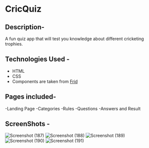 # CricQuiz 

## Description- 
A fun quiz app that will test you knowledge about different cricketing trophies. 

## Technologies Used - 
- HTML
- CSS
- Components are taken from [Frid](https://frid-ui.netlify.app)

## Pages included-
-Landing Page
-Categories 
-Rules 
-Questions
-Answers and Result



## ScreenShots - 
![Screenshot (187)](https://user-images.githubusercontent.com/83701141/154818117-08ad5a64-b0df-4f2a-8606-73c695ac86d5.png)
![Screenshot (188)](https://user-images.githubusercontent.com/83701141/154818118-d6feaa27-d2f9-4ebb-8629-a1eabeb533dc.png)
![Screenshot (189)](https://user-images.githubusercontent.com/83701141/154818119-77d95a03-2ebc-4436-b4c1-7044503c2e90.png)
![Screenshot (190)](https://user-images.githubusercontent.com/83701141/154818121-0ff615dc-f6ba-46c5-8c4e-3c0701a6aa9a.png)
![Screenshot (191)](https://user-images.githubusercontent.com/83701141/154818125-39a180ad-2ebc-4c08-a2f6-fd37c4b13cfe.png)
